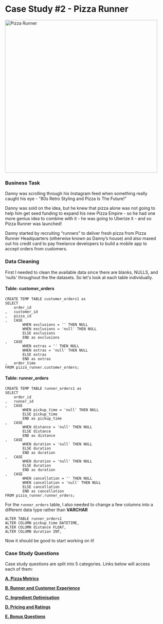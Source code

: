 # Case Study #2 - Pizza Runner

<a href = "https://8weeksqlchallenge.com/case-study-2/"><img alt="Pizza Runner" width="500" src="https://8weeksqlchallenge.com/images/case-study-designs/2.png"></a>

### Business Task
Danny was scrolling through his Instagram feed when something really caught his eye - “80s Retro Styling and Pizza Is The Future!”

Danny was sold on the idea, but he knew that pizza alone was not going to help him get seed funding to expand his new Pizza Empire - so he had one more genius idea to combine with it - he was going to Uberize it - and so Pizza Runner was launched!

Danny started by recruiting “runners” to deliver fresh pizza from Pizza Runner Headquarters (otherwise known as Danny’s house) and also maxed out his credit card to pay freelance developers to build a mobile app to accept orders from customers.

### Data Cleaning

First I needed to clean the available data since there are blanks, NULLS, and 'nulls' throughout the the datasets.  So let's look at each table individually.

#### Table: customer_orders

```
CREATE TEMP TABLE customer_orders1 as
SELECT
	order_id
,	customer_id
,	pizza_id
,	CASE
		WHEN exclusions = '' THEN NULL
        WHEN exclusions = 'null' THEN NULL
        ELSE exclusions
        END as exclusions
,	CASE
		WHEN extras = '' THEN NULL
        WHEN extras = 'null' THEN NULL
        ELSE extras
        END as extras
,	order_time
FROM pizza_runner.customer_orders;
```
#### Table: runner_orders

```
CREATE TEMP TABLE runner_orders1 as
SELECT 
	order_id
,	runner_id
,	CASE
		WHEN pickup_time = 'null' THEN NULL
        ELSE pickup_time
        END as pickup_time
,	CASE
		WHEN distance = 'null' THEN NULL
        ELSE distance
        END as distance
,	CASE
		WHEN duration = 'null' THEN NULL
        ELSE duration
        END as duration
,	CASE
		WHEN duration = 'null' THEN NULL
        ELSE duration
        END as duration
,	CASE
		WHEN cancellation = '' THEN NULL
        WHEN cancellation = 'null' THEN NULL
        ELSE cancellation
        END as cancellation
FROM pizza_runner.runner_orders;
```

For the `runner_orders` table, I also needed to change a few columns into a different data type rather than __VARCHAR__

```
ALTER TABLE runner_orders1
ALTER COLUMN pickup_time DATETIME,
ALTER COLUMN distance FLOAT,
ALTER COLUMN duration INT,
```

Now it should be good to start working on it!



### Case Study Questions

Case study questions are split into 5 categories.  Links below will access each of them:

<a href = "https://github.com/zackmwheeler/8-Week-SQL-Challenge/blob/main/Case%20Study%20%232%20-%20Pizza%20Runner/A.%20Pizza%20Metrics.md">**A. Pizza Metrics**</a>

<a href = "https://github.com/zackmwheeler/8-Week-SQL-Challenge/blob/main/Case%20Study%20%232%20-%20Pizza%20Runner/B.%20Runner%20and%20Customer%20Experience.md">**B. Runner and Customer Experience**</a>

<a href = "https://github.com/zackmwheeler/8-Week-SQL-Challenge/blob/main/Case%20Study%20%232%20-%20Pizza%20Runner/C.%20Ingredient%20Optimisation.md">**C. Ingredient Optimisation**</a>

<a href = "https://github.com/zackmwheeler/8-Week-SQL-Challenge/blob/main/Case%20Study%20%232%20-%20Pizza%20Runner/D.%20Pricing%20and%20Ratings.md">**D. Pricing and Ratings**</a>

<a href = "https://github.com/zackmwheeler/8-Week-SQL-Challenge/blob/main/Case%20Study%20%232%20-%20Pizza%20Runner/E.%20Bonus%20Questions.md">**E. Bonus Questions**</a>
